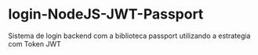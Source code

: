 # login-NodeJS-JWT-Passport
Sistema de login backend com a biblioteca passport utilizando a estrategia com Token JWT
